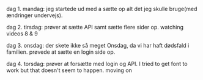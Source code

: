 dag 1. mandag:
jeg startede ud med a sætte op alt det jeg skulle bruge(med ændringer undervejs).

dag 2. tirsdag:
prøver at sætte API samt sætte flere sider op.
watching videos 8 & 9

dag 3. onsdag:
der skete ikke så meget Onsdag, da vi har haft dødsfald i familien.
prøvede at sætte en login side op.

dag 4. torsdag:
    prøver at forsætte med login og API. I tried to get font to work but that doesn't seem to happen. moving on

